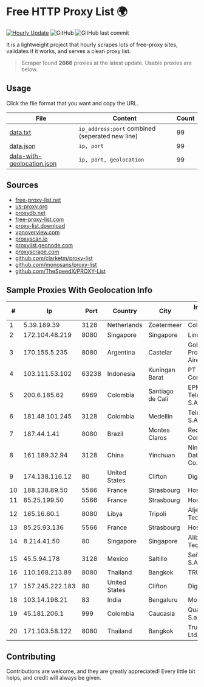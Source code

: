
# Free HTTP Proxy List 🌍

[![Hourly Update](https://github.com/mertguvencli/http-proxy-list/actions/workflows/main.yml/badge.svg?branch=main)](https://github.com/mertguvencli/http-proxy-list/actions/workflows/main.yml)
![GitHub](https://img.shields.io/github/license/mertguvencli/http-proxy-list)
![GitHub last commit](https://img.shields.io/github/last-commit/mertguvencli/http-proxy-list)

It is a lightweight project that hourly scrapes lots of free-proxy sites, validates if it works, and serves a clean proxy list.


> Scraper found **2666** proxies at the latest update. Usable proxies are below.

## Usage

Click the file format that you want and copy the URL.


|File|Content|Count|
|----|-------|-----|
|[data.txt](https://raw.githubusercontent.com/mertguvencli/http-proxy-list/main/proxy-list/data.txt)|`ip_address:port` combined (seperated new line)|99|
|[data.json](https://raw.githubusercontent.com/mertguvencli/http-proxy-list/main/proxy-list/data.json)|`ip, port`|99|
|[data-with-geolocation.json](https://raw.githubusercontent.com/mertguvencli/http-proxy-list/main/proxy-list/data-with-geolocation.json)|`ip, port, geolocation`|99|

## Sources

* [free-proxy-list.net](https://free-proxy-list.net)
* [us-proxy.org](https://www.us-proxy.org)
* [proxydb.net](http://proxydb.net)
* [free-proxy-list.com](https://free-proxy-list.com/?page=&port=&type%5B%5D=http&type%5B%5D=https&up_time=0&search=Search)
* [proxy-list.download](https://www.proxy-list.download/HTTP)
* [vpnoverview.com](https://vpnoverview.com/privacy/anonymous-browsing/free-proxy-servers)
* [proxyscan.io](https://www.proxyscan.io)
* [proxylist.geonode.com](https://proxylist.geonode.com/api/proxy-list?limit=300&page=1&sort_by=lastChecked&sort_type=desc&protocols=http,https)
* [proxyscrape.com](https://api.proxyscrape.com/v2/?request=displayproxies&protocol=http&timeout=10000&country=all&ssl=all&anonymity=all)
* [github.com/clarketm/proxy-list](https://raw.githubusercontent.com/clarketm/proxy-list/master/proxy-list-raw.txt)
* [github.com/monosans/proxy-list](https://raw.githubusercontent.com/monosans/proxy-list/main/proxies/http.txt)
* [github.com/TheSpeedX/PROXY-List](https://raw.githubusercontent.com/TheSpeedX/PROXY-List/master/http.txt)


## Sample Proxies With Geolocation Info

|#|Ip|Port|Country|City|Internet Service Provider|
|-|--|----|-------|----|-------------------------|
|1|5.39.189.39|3128|Netherlands|Zoetermeer|ColoCenter b.v.|
|2|172.104.48.219|8080|Singapore|Singapore|Linode, LLC|
|3|170.155.5.235|8080|Argentina|Castelar|Gobernacion de la Provincia de Buenos Aires|
|4|103.111.53.102|63238|Indonesia|Kuningan Barat|PT Indonesia Comnets Plus|
|5|200.6.185.62|6969|Colombia|Santiago de Cali|EPM Telecomunicaciones S.A. E.S.P.|
|6|181.48.101.245|3128|Colombia|Medellín|Telmex Colombia S.A.|
|7|187.44.1.41|8080|Brazil|Montes Claros|Rede Brasileira de Comunicacao S/A|
|8|161.189.32.94|3128|China|Yinchuan|Ningxia West Cloud Data Technology Co.Ltd.|
|9|174.138.116.12|80|United States|Clifton|DigitalOcean, LLC|
|10|188.138.89.50|5566|France|Strasbourg|Host Europe GmbH|
|11|85.25.199.50|5566|France|Strasbourg|Host Europe GmbH|
|12|165.16.60.1|8080|Libya|Tripoli|Aljeel Aljadeed For Technology|
|13|85.25.93.136|5566|France|Strasbourg|Host Europe GmbH|
|14|8.214.41.50|80|Singapore|Singapore|Alibaba (US) Technology Co., Ltd.|
|15|45.5.94.178|3128|Mexico|Saltillo|Señal Interactiva, S.A De C.V|
|16|110.168.213.89|8080|Thailand|Bangkok|TRUENET|
|17|157.245.222.183|80|United States|Clifton|DigitalOcean, LLC|
|18|103.14.198.21|83|India|Bengaluru|Mobiwalkers|
|19|45.181.206.1|999|Colombia|Caucasia|Quality NET JM S.a.s. Zomac|
|20|171.103.58.122|8080|Thailand|Bangkok|True Internet Co., Ltd.|



## Contributing

Contributions are welcome, and they are greatly appreciated! Every
little bit helps, and credit will always be given.

